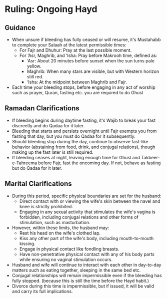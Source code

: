 # Ruling: Ongoing Hayd

## Guidance

- When unsure if bleeding has fully ceased or will resume, it's Mustahabb to complete your Salaah at the latest permissible times:
  - For Fajr and Dhuhur: Pray at the last possible moment.
  - For ‘Asr, Maghrib, and ‘Isha: Pray before Makrooh time, defined as:
    - ‘Asr: About 20 minutes before sunset when the sun turns pale yellow.
    - Maghrib: When many stars are visible, but with Western horizon still red.
    - ‘Isha: At the midpoint between Maghrib and Fajr.
- Each time your bleeding stops, before engaging in any act of worship such as prayer, Quran, fasting etc. you are required to do Ghusl

## Ramadan Clarifications

- If bleeding begins during daytime fasting, it's Wajib to break your fast discreetly and do Qadaa for it later.
- Bleeding that starts and persists overnight until Fajr exempts you from fasting that day, but you must do Qadaa for it subsequently.
- Should bleeding stop during the day, continue to observe fast-like behavior (abstaining from food, drink, and conjugal relations), though making up the fast later is still required.
- If bleeding ceases at night, leaving enough time for Ghusl and Takbeer-e-Tahreema before Fajr, fast the oncoming day. If not, behave as fasting but do Qadaa for it later.

## Marital Clarifications

- During this period, specific physical boundaries are set for the husband:
  - Direct contact with or viewing the wife's skin between the navel and knee is strictly prohibited.
  - Engaging in any sexual activity that stimulates the wife's vagina is forbidden, including conjugal relations and other forms of stimulation, such as masturbation.
- However, within these limits, the husband may:
  - Rest his head on the wife's clothed lap.
  - Kiss any other part of the wife's body, including mouth-to-mouth kissing.
  - Engage in physical contact like fondling breasts.
  - Have non-penetrative physical contact with any of his body parts while ensuring no vaginal stimulation occurs.
- Husband and wife will continue to interact with each other in day-to-day matters such as eating together, sleeping in the same bed etc.
- Conjugal relationships will remain impermissible even if the bleeding has fully stopped. (because this is still the time before the Hayd habit.)
- Divorce during this time is impermissible, but if issued, it will be valid and carry its full implications.

